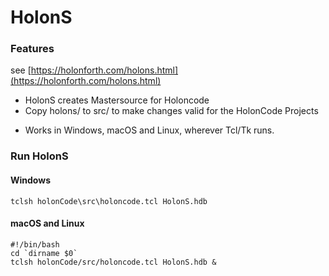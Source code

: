 # HolonS

### Features

see [https://holonforth.com/holons.html](https://holonforth.com/holons.html) 

- HolonS creates Mastersource for Holoncode
- Copy holons/ to src/ to make changes valid for the  HolonCode Projects

* Works in Windows, macOS and Linux, wherever Tcl/Tk runs.



### Run HolonS

#### Windows

```
tclsh holonCode\src\holoncode.tcl HolonS.hdb
````
#### macOS and Linux

````
#!/bin/bash
cd `dirname $0` 
tclsh holonCode/src/holoncode.tcl HolonS.hdb &


````

